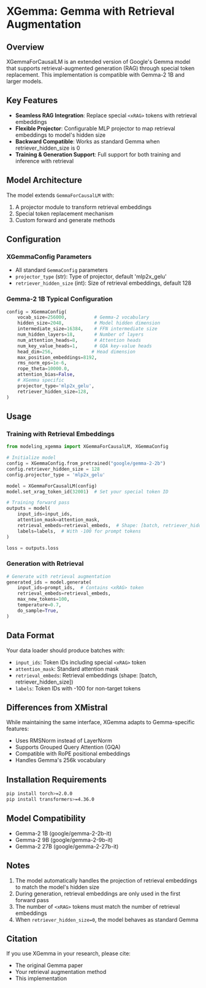 # XGemma: Gemma with Retrieval Augmentation

## Overview

XGemmaForCausalLM is an extended version of Google's Gemma model that supports retrieval-augmented generation (RAG) through special token replacement. This implementation is compatible with Gemma-2 1B and larger models.

## Key Features

- **Seamless RAG Integration**: Replace special `<xRAG>` tokens with retrieval embeddings
- **Flexible Projector**: Configurable MLP projector to map retrieval embeddings to model's hidden size
- **Backward Compatible**: Works as standard Gemma when retriever_hidden_size is 0
- **Training & Generation Support**: Full support for both training and inference with retrieval

## Model Architecture

The model extends `GemmaForCausalLM` with:
1. A projector module to transform retrieval embeddings
2. Special token replacement mechanism
3. Custom forward and generate methods

## Configuration

### XGemmaConfig Parameters

- All standard `GemmaConfig` parameters
- `projector_type` (str): Type of projector, default 'mlp2x_gelu'
- `retriever_hidden_size` (int): Size of retrieval embeddings, default 128

### Gemma-2 1B Typical Configuration

```python
config = XGemmaConfig(
    vocab_size=256000,          # Gemma-2 vocabulary
    hidden_size=2048,           # Model hidden dimension
    intermediate_size=16384,    # FFN intermediate size
    num_hidden_layers=18,       # Number of layers
    num_attention_heads=8,      # Attention heads
    num_key_value_heads=1,      # GQA key-value heads
    head_dim=256,              # Head dimension
    max_position_embeddings=8192,
    rms_norm_eps=1e-6,
    rope_theta=10000.0,
    attention_bias=False,
    # XGemma specific
    projector_type='mlp2x_gelu',
    retriever_hidden_size=128,
)
```

## Usage

### Training with Retrieval Embeddings

```python
from modeling_xgemma import XGemmaForCausalLM, XGemmaConfig

# Initialize model
config = XGemmaConfig.from_pretrained("google/gemma-2-2b")
config.retriever_hidden_size = 128
config.projector_type = 'mlp2x_gelu'

model = XGemmaForCausalLM(config)
model.set_xrag_token_id(32001)  # Set your special token ID

# Training forward pass
outputs = model(
    input_ids=input_ids,
    attention_mask=attention_mask,
    retrieval_embeds=retrieval_embeds,  # Shape: [batch, retriever_hidden_size]
    labels=labels,  # With -100 for prompt tokens
)

loss = outputs.loss
```

### Generation with Retrieval

```python
# Generate with retrieval augmentation
generated_ids = model.generate(
    input_ids=prompt_ids,  # Contains <xRAG> token
    retrieval_embeds=retrieval_embeds,
    max_new_tokens=100,
    temperature=0.7,
    do_sample=True,
)
```

## Data Format

Your data loader should produce batches with:
- `input_ids`: Token IDs including special `<xRAG>` token
- `attention_mask`: Standard attention mask
- `retrieval_embeds`: Retrieval embeddings (shape: [batch, retriever_hidden_size])
- `labels`: Token IDs with -100 for non-target tokens

## Differences from XMistral

While maintaining the same interface, XGemma adapts to Gemma-specific features:
- Uses RMSNorm instead of LayerNorm
- Supports Grouped Query Attention (GQA)
- Compatible with RoPE positional embeddings
- Handles Gemma's 256k vocabulary

## Installation Requirements

```bash
pip install torch>=2.0.0
pip install transformers>=4.36.0
```

## Model Compatibility

- Gemma-2 1B (google/gemma-2-2b-it)
- Gemma-2 9B (google/gemma-2-9b-it)
- Gemma-2 27B (google/gemma-2-27b-it)

## Notes

1. The model automatically handles the projection of retrieval embeddings to match the model's hidden size
2. During generation, retrieval embeddings are only used in the first forward pass
3. The number of `<xRAG>` tokens must match the number of retrieval embeddings
4. When `retriever_hidden_size=0`, the model behaves as standard Gemma

## Citation

If you use XGemma in your research, please cite:
- The original Gemma paper
- Your retrieval augmentation method
- This implementation
